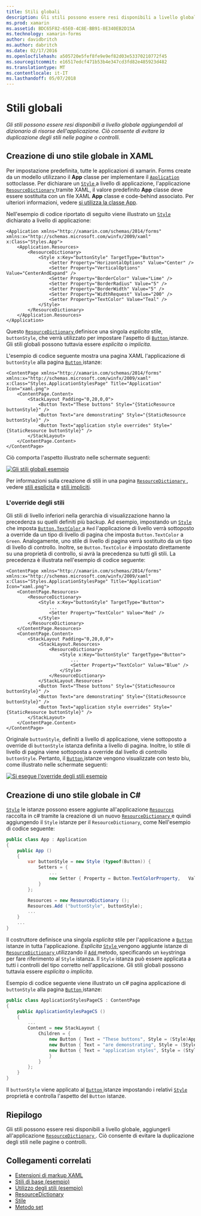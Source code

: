 ```yaml
---
title: Stili globali
description: Gli stili possono essere resi disponibili a livello globale aggiungendoli al dizionario di risorse dell'applicazione. Ciò consente di evitare la duplicazione degli stili nelle pagine o controlli.
ms.prod: xamarin
ms.assetid: BDC65F82-65E0-4C8E-BB91-8E340EB2D15A
ms.technology: xamarin-forms
author: davidbritch
ms.author: dabritch
ms.date: 02/17/2016
ms.openlocfilehash: a505720e5fef8fe9e9ef82d03e53370210772f45
ms.sourcegitcommit: e16517edcf471b53b4e347cd3fd82e485923d482
ms.translationtype: MT
ms.contentlocale: it-IT
ms.lasthandoff: 05/07/2018
---
```

# <a name="global-styles"></a>Stili globali

_Gli stili possono essere resi disponibili a livello globale aggiungendoli al dizionario di risorse dell'applicazione. Ciò consente di evitare la duplicazione degli stili nelle pagine o controlli._

## <a name="creating-a-global-style-in-xaml"></a>Creazione di uno stile globale in XAML

Per impostazione predefinita, tutte le applicazioni di xamarin. Forms create da un modello utilizzano il **App** classe per implementare il [ `Application` ](https://developer.xamarin.com/api/type/Xamarin.Forms.Application/) sottoclasse. Per dichiarare un [ `Style` ](https://developer.xamarin.com/api/type/Xamarin.Forms.Style/) a livello di applicazione, l'applicazione [ `ResourceDictionary` ](https://developer.xamarin.com/api/type/Xamarin.Forms.ResourceDictionary/) tramite XAML, il valore predefinito **App** classe deve essere sostituita con un file XAML **App** classe e code-behind associato. Per ulteriori informazioni, vedere [si utilizza la classe App](~/xamarin-forms/app-fundamentals/application-class.md).

Nell'esempio di codice riportato di seguito viene illustrato un [ `Style` ](https://developer.xamarin.com/api/type/Xamarin.Forms.Style/) dichiarato a livello di applicazione:

```xaml
<Application xmlns="http://xamarin.com/schemas/2014/forms" xmlns:x="http://schemas.microsoft.com/winfx/2009/xaml" x:Class="Styles.App">
    <Application.Resources>
        <ResourceDictionary>
            <Style x:Key="buttonStyle" TargetType="Button">
                <Setter Property="HorizontalOptions" Value="Center" />
                <Setter Property="VerticalOptions" Value="CenterAndExpand" />
                <Setter Property="BorderColor" Value="Lime" />
                <Setter Property="BorderRadius" Value="5" />
                <Setter Property="BorderWidth" Value="5" />
                <Setter Property="WidthRequest" Value="200" />
                <Setter Property="TextColor" Value="Teal" />
            </Style>
        </ResourceDictionary>
    </Application.Resources>
</Application>
```

Questo [ `ResourceDictionary` ](https://developer.xamarin.com/api/type/Xamarin.Forms.ResourceDictionary/) definisce una singola *esplicita* stile, `buttonStyle`, che verrà utilizzato per impostare l'aspetto di [ `Button` ](https://developer.xamarin.com/api/type/Xamarin.Forms.Button/) istanze. Gli stili globali possono tuttavia essere *esplicita* o *implicita*.

L'esempio di codice seguente mostra una pagina XAML l'applicazione di `buttonStyle` alla pagina [ `Button` ](https://developer.xamarin.com/api/type/Xamarin.Forms.Button/) istanze:

```xaml
<ContentPage xmlns="http://xamarin.com/schemas/2014/forms" xmlns:x="http://schemas.microsoft.com/winfx/2009/xaml" x:Class="Styles.ApplicationStylesPage" Title="Application" Icon="xaml.png">
    <ContentPage.Content>
        <StackLayout Padding="0,20,0,0">
            <Button Text="These buttons" Style="{StaticResource buttonStyle}" />
            <Button Text="are demonstrating" Style="{StaticResource buttonStyle}" />
            <Button Text="application style overrides" Style="{StaticResource buttonStyle}" />
        </StackLayout>
    </ContentPage.Content>
</ContentPage>
```

Ciò comporta l'aspetto illustrato nelle schermate seguenti:

[![](application-images/application-styles-1.png "Gli stili globali esempio")](application-images/application-styles-1-large.png#lightbox "esempio stili globali")

Per informazioni sulla creazione di stili in una pagina [ `ResourceDictionary` ](https://developer.xamarin.com/api/type/Xamarin.Forms.ResourceDictionary/), vedere [stili esplicita](~/xamarin-forms/user-interface/styles/explicit.md) e [stili impliciti](~/xamarin-forms/user-interface/styles/implicit.md).

### <a name="overriding-styles"></a>L'override degli stili

Gli stili di livello inferiori nella gerarchia di visualizzazione hanno la precedenza su quelli definiti più backup. Ad esempio, impostando un [ `Style` ](https://developer.xamarin.com/api/type/Xamarin.Forms.Style/) che imposta [ `Button.TextColor` ](https://developer.xamarin.com/api/property/Xamarin.Forms.Button.TextColor/) a `Red` l'applicazione di livello verrà sottoposto a override da un tipo di livello di pagina che imposta `Button.TextColor` a `Green`. Analogamente, uno stile di livello di pagina verrà sostituito da un tipo di livello di controllo. Inoltre, se `Button.TextColor` è impostato direttamente su una proprietà di controllo, si avrà la precedenza su tutti gli stili. La precedenza è illustrata nell'esempio di codice seguente:

```xaml
<ContentPage xmlns="http://xamarin.com/schemas/2014/forms" xmlns:x="http://schemas.microsoft.com/winfx/2009/xaml" x:Class="Styles.ApplicationStylesPage" Title="Application" Icon="xaml.png">
    <ContentPage.Resources>
        <ResourceDictionary>
            <Style x:Key="buttonStyle" TargetType="Button">
                ...
                <Setter Property="TextColor" Value="Red" />
            </Style>
        </ResourceDictionary>
    </ContentPage.Resources>
    <ContentPage.Content>
        <StackLayout Padding="0,20,0,0">
            <StackLayout.Resources>
                <ResourceDictionary>
                    <Style x:Key="buttonStyle" TargetType="Button">
                        ...
                        <Setter Property="TextColor" Value="Blue" />
                    </Style>
                </ResourceDictionary>
            </StackLayout.Resources>
            <Button Text="These buttons" Style="{StaticResource buttonStyle}" />
            <Button Text="are demonstrating" Style="{StaticResource buttonStyle}" />
            <Button Text="application style overrides" Style="{StaticResource buttonStyle}" />
        </StackLayout>
    </ContentPage.Content>
</ContentPage>
```

Originale `buttonStyle`, definiti a livello di applicazione, viene sottoposto a override di `buttonStyle` istanza definita a livello di pagina. Inoltre, lo stile di livello di pagina viene sottoposta a override dal livello di controllo `buttonStyle`. Pertanto, il [ `Button` ](https://developer.xamarin.com/api/type/Xamarin.Forms.Button/) istanze vengono visualizzate con testo blu, come illustrato nelle schermate seguenti:

[![](application-images/application-styles-2.png "Si esegue l'override degli stili esempio")](application-images/application-styles-2-large.png#lightbox "si esegue l'override di esempio di stili")

## <a name="creating-a-global-style-in-c35"></a>Creazione di uno stile globale in C&#35;

[`Style`](https://developer.xamarin.com/api/type/Xamarin.Forms.Style/) le istanze possono essere aggiunte all'applicazione [ `Resources` ](https://developer.xamarin.com/api/property/Xamarin.Forms.VisualElement.Resources/) raccolta in c# tramite la creazione di un nuovo [ `ResourceDictionary` ](https://developer.xamarin.com/api/type/Xamarin.Forms.ResourceDictionary/)e quindi aggiungendo il `Style` istanze per il `ResourceDictionary`, come Nell'esempio di codice seguente:

```csharp
public class App : Application
{
    public App ()
    {
        var buttonStyle = new Style (typeof(Button)) {
            Setters = {
                ...
                new Setter { Property = Button.TextColorProperty,   Value = Color.Teal }
            }
        };

        Resources = new ResourceDictionary ();
        Resources.Add ("buttonStyle", buttonStyle);
        ...
    }
    ...
}
```

Il costruttore definisce una singola *esplicita* stile per l'applicazione a [ `Button` ](https://developer.xamarin.com/api/type/Xamarin.Forms.Button/) istanze in tutta l'applicazione. *Esplicita* [ `Style` ](https://developer.xamarin.com/api/type/Xamarin.Forms.Style/) vengono aggiunte istanze di [ `ResourceDictionary` ](https://developer.xamarin.com/api/type/Xamarin.Forms.ResourceDictionary/) utilizzando il [ `Add` ](https://developer.xamarin.com/api/member/Xamarin.Forms.ResourceDictionary.Add/p/System.String/System.Object/) metodo, specificando un `key`stringa per fare riferimento al `Style` istanza. Il `Style` istanza può essere applicata a tutti i controlli del tipo corretto nell'applicazione. Gli stili globali possono tuttavia essere *esplicita* o *implicita*.

Esempio di codice seguente viene illustrato un c# pagina applicazione di `buttonStyle` alla pagina [ `Button` ](https://developer.xamarin.com/api/type/Xamarin.Forms.Button/) istanze:

```csharp
public class ApplicationStylesPageCS : ContentPage
{
    public ApplicationStylesPageCS ()
    {
        ...
        Content = new StackLayout {
            Children = {
                new Button { Text = "These buttons", Style = (Style)Application.Current.Resources ["buttonStyle"] },
                new Button { Text = "are demonstrating", Style = (Style)Application.Current.Resources ["buttonStyle"] },
                new Button { Text = "application styles", Style = (Style)Application.Current.Resources ["buttonStyle"]
                }
            }
        };
    }
}
```

Il `buttonStyle` viene applicato al [ `Button` ](https://developer.xamarin.com/api/type/Xamarin.Forms.Button/) istanze impostando i relativi [ `Style` ](https://developer.xamarin.com/api/property/Xamarin.Forms.VisualElement.Style/) proprietà e controlla l'aspetto del `Button` istanze.

## <a name="summary"></a>Riepilogo

Gli stili possono essere resi disponibili a livello globale, aggiungerli all'applicazione [ `ResourceDictionary` ](https://developer.xamarin.com/api/type/Xamarin.Forms.ResourceDictionary/). Ciò consente di evitare la duplicazione degli stili nelle pagine o controlli.



## <a name="related-links"></a>Collegamenti correlati

- [Estensioni di markup XAML](~/xamarin-forms/xaml/xaml-basics/xaml-markup-extensions.md)
- [Stili di base (esempio)](https://developer.xamarin.com/samples/xamarin-forms/UserInterface/Styles/BasicStyles/)
- [Utilizzo degli stili (esempio)](https://developer.xamarin.com/samples/xamarin-forms/WorkingWithStyles/)
- [ResourceDictionary](https://developer.xamarin.com/api/type/Xamarin.Forms.ResourceDictionary/)
- [Stile](https://developer.xamarin.com/api/type/Xamarin.Forms.Style/)
- [Metodo set](https://developer.xamarin.com/api/type/Xamarin.Forms.Setter/)
